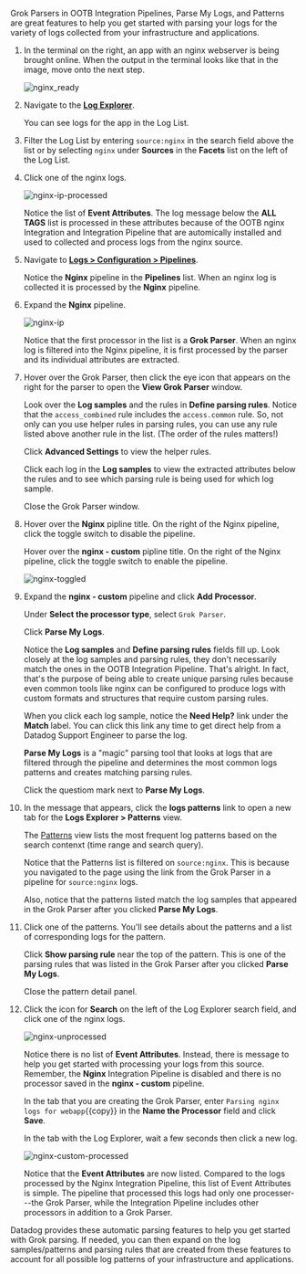 Grok Parsers in OOTB Integration Pipelines, Parse My Logs, and Patterns are great features to help you get started with parsing your logs for the variety of logs collected from your infrastructure and applications. 

1. In the terminal on the right, an app with an nginx webserver is being brought online. When the output in the terminal looks like that in the image, move onto the next step.

    ![nginx_ready](logsparsing/assets/nginx_ready.gif)

2. Navigate to the <a href="https://app.datadoghq.com/logs" target="_datadog">**Log Explorer**</a>.

    You can see logs for the app in the Log List. 

3. Filter the Log List by entering `source:nginx` in the search field above the list or by selecting `nginx` under **Sources** in the **Facets** list on the left of the Log List.

4. Click one of the nginx logs.

    ![nginx-ip-processed](logsparsing/assets/nginx-ip-processed.png)

    Notice the list of **Event Attributes**. The log message below the **ALL TAGS** list is processed in these attributes because of the OOTB nginx Integration and Integration Pipeline that are automically installed and used to collected and process logs from the nginx source.

5. Navigate to <a href="https://app.datadoghq.com/logs/pipelines" target="_datadog">**Logs > Configuration > Pipelines**</a>.

    Notice the **Nginx** pipeline in the **Pipelines** list. When an nginx log is collected it is processed by the **Nginx** pipeline.

6. Expand the **Nginx** pipeline.

    ![nginx-ip](logsparsing/assets/nginx-ip.png)

    Notice that the first processor in the list is a **Grok Parser**. When an nginx log is filtered into the Nginx pipeline, it is first processed by the parser and its individual attributes are extracted. 

7. Hover over the Grok Parser, then click the eye icon that appears on the right for the parser to open the **View Grok Parser** window.

    Look over the **Log samples** and the rules in **Define parsing rules**. Notice that the `access_combined` rule includes the `access.common` rule. So, not only can you use helper rules in parsing rules, you can use any rule listed above another rule in the list. (The order of the rules matters!) 

    Click **Advanced Settings** to view the helper rules.

    Click each log in the **Log samples** to view the extracted attributes below the rules and to see which parsing rule is being used for which log sample.

    Close the Grok Parser window.

8. Hover over the **Nginx** pipline title. On the right of the Nginx pipeline, click the toggle switch to disable the pipeline.

    Hover over the **nginx - custom** pipline title. On the right of the Nginx pipeline, click the toggle switch to enable the pipeline.

    ![nginx-toggled](logsparsing/assets/nginx-toggled.png)

9. Expand the **nginx - custom** pipeline and click **Add Processor**.

    Under **Select the processor type**, select `Grok Parser`.

    Click **Parse My Logs**.

    Notice the **Log samples** and **Define parsing rules** fields fill up. Look closely at the log samples and parsing rules, they don't necessarily match the ones in the OOTB Integration Pipeline. That's alright. In fact, that's the purpose of being able to create unique parsing rules because even common tools like nginx can be configured to produce logs with custom formats and structures that require custom parsing rules.

    When you click each log sample, notice the **Need Help?** link under the **Match** label. You can click this link any time to get direct help from a Datadog Support Engineer to parse the log.
    
    **Parse My Logs** is a "magic" parsing tool that looks at logs that are filtered through the pipeline and determines the most common logs patterns and creates matching parsing rules.

    Click the questiom mark next to **Parse My Logs**. 

10. In the message that appears, click the **logs patterns** link to open a new tab for the **Logs Explorer > Patterns** view.

    The <a href="https://docs.datadoghq.com/logs/explorer/patterns/" target="_blank">Patterns</a> view lists the most frequent log patterns based on the search contenxt (time range and search query). 

    Notice that the Patterns list is filtered on `source:nginx`. This is because you navigated to the page using the link from the Grok Parser in a pipeline for `source:nginx` logs.

    Also, notice that the patterns listed match the log samples that appeared in the Grok Parser after you clicked **Parse My Logs**. 

11. Click one of the patterns. You'll see details about the patterns and a list of corresponding logs for the pattern.

    Click **Show parsing rule** near the top of the pattern. This is one of the parsing rules that was listed in the Grok Parser after you clicked **Parse My Logs**.

    Close the pattern detail panel.

12. Click the icon for **Search** on the left of the Log Explorer search field, and click one of the nginx logs.

    ![nginx-unprocessed](logsparsing/assets/nginx-unprocessed.png)

    Notice there is no list of **Event Attributes**. Instead, there is message to help you get started with processing your logs from this source. Remember, the **Nginx** Integration Pipeline is disabled and there is no processor saved in the **nginx - custom** pipeline.  

    In the tab that you are creating the Grok Parser, enter `Parsing nginx logs for webapp`{{copy}} in the **Name the Processor** field and click **Save**.

    In the tab with the Log Explorer, wait a few seconds then click a new log. 

    ![nginx-custom-processed](logsparsing/assets/nginx-custom-processed.png)

    Notice that the **Event Attributes** are now listed. Compared to the logs processed by the Nginx Integration Pipeline, this list of Event Attributes is simple. The pipeline that processed this logs had only one processer---the Grok Parser, while the Integration Pipeline includes other processors in addition to a Grok Parser.


Datadog provides these automatic parsing features to help you get started with Grok parsing. If needed, you can then expand on the log samples/patterns and parsing rules that are created from these features to account for all possible log patterns of your infrastructure and applications.

